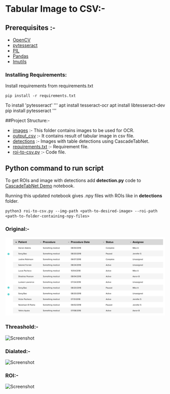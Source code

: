 # Tabular Image to CSV:-

## Prerequisites :-

* [OpenCV]()
* [pytesseract]()
* [PIL]()
* [Pandas]()
* [Imutils]()



### Installing Requirements:

Install requirements from requirements.txt
```
pip install -r requirements.txt
```

To install 'pytesseract'
'''
apt install tesseract-ocr
apt install libtesseract-dev
pip install pytesseract
'''

##Project Structure:-

* [images]() :- This folder contains images to be used for OCR.
* [output_csv]() :- It contains result of tabular image in csv file.
* [detections]() :- Images with table detections using CascadeTabNet.
* [requirements.txt]() :- Requirement file.
* [roi-to-csv.py]() :- Code file.



## Python command  to run script

To get ROIs and image with detections  add **detection.py** code to [CascadeTabNet Demo](https://github.com/DevashishPrasad/CascadeTabNet/blob/master/Demo/Cascade_TabNet_Demo.ipynb) notebook.

Running this updated notebook gives .npy files with ROIs like in **detections** folder.

```
python3 roi-to-csv.py --img-path <path-to-desired-image> --roi-path <path-to-folder-containing-npy-files>
```

### Original:-

![Screenshot](images/patient.png)

### Threashold:-

![Screenshot](processed_image/threshold.png)

### Dialated:-

![Screenshot](processed_image/dilation.png)

### ROI:-

![Screenshot](processed_image/show_box.png)






    
